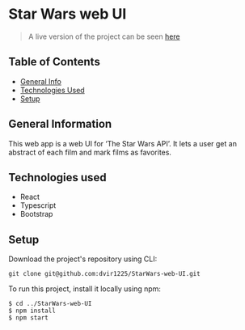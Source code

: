 # Star Wars web UI
>A live version of the project can be seen [here](https://dvir1225.github.io/StarWars-web-UI/)

## Table of Contents
* [General Info](#general-information)
* [Technologies Used](#technologies-used)
* [Setup](#setup)

## General Information
This web app is a web UI for ‘The Star Wars API’.
It lets a user get an abstract of each film and mark films as favorites.

## Technologies used
- React
- Typescript
- Bootstrap

## Setup
Download the project's repository using CLI:
```
git clone git@github.com:dvir1225/StarWars-web-UI.git
```
To run this project, install it locally using npm:

```
$ cd ../StarWars-web-UI
$ npm install
$ npm start
```

